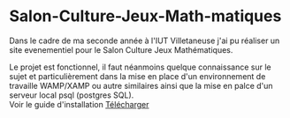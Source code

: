 # Salon-Culture-Jeux-Math-matiques

Dans le cadre de ma seconde année à l'IUT Villetaneuse j'ai pu réaliser un site evenementiel pour le Salon Culture Jeux Mathématiques.

Le projet est fonctionnel, il faut néanmoins  quelque connaissance sur le sujet et particulièrement dans la mise en place d'un environnement de travaille WAMP/XAMP ou autre similaires ainsi que la mise en palce d'un serveur local psql (postgres SQL).<br/>
Voir le guide d'installation <a href="https://github.com/Sosofianee/Salon-Culture-Jeux-Math-matiques/tree/main/Utils/Guide d_installation.docx" title="Download" download>Télécharger</a>

